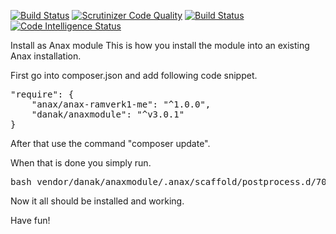 [![Build Status](https://travis-ci.org/UnsinkableSam/anaxmodule.svg?branch=master)](https://travis-ci.org/UnsinkableSam/anaxmodule)
[![Scrutinizer Code Quality](https://scrutinizer-ci.com/g/UnsinkableSam/anaxmodule/badges/quality-score.png?b=master)](https://scrutinizer-ci.com/g/UnsinkableSam/anaxmodule/?branch=master)
[![Build Status](https://scrutinizer-ci.com/g/UnsinkableSam/anaxmodule/badges/build.png?b=master)](https://scrutinizer-ci.com/g/UnsinkableSam/anaxmodule/build-status/master)
[![Code Intelligence Status](https://scrutinizer-ci.com/g/UnsinkableSam/anaxmodule/badges/code-intelligence.svg?b=master)](https://scrutinizer-ci.com/code-intelligence)


Install as Anax module
This is how you install the module into an existing Anax installation.

First go into composer.json and add following code snippet.

<pre>
"require": {
    "anax/anax-ramverk1-me": "^1.0.0",
    "danak/anaxmodule": "^v3.0.1"
}
</pre>

After that use the command "composer update".




When that is done you simply run.
<pre>
bash vendor/danak/anaxmodule/.anax/scaffold/postprocess.d/700_anaxmodule.bash
</pre>

Now it all should be installed and working.


Have fun!
